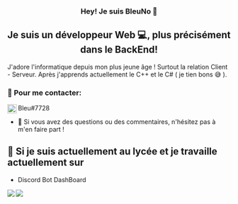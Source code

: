 <h3 align="center">
Hey! Je suis BleuNo 👋
</h3>

<h2 align="center">
Je suis un développeur Web 💻, plus précisément dans le BackEnd!
</h2> 

J'adore l'informatique depuis mon plus jeune âge ! Surtout la relation Client - Serveur. Après j'apprends actuellement le C++ et le C# ( je tien bons 😅 ).


### 🤝 Pour me contacter:

<a href="https://discord.com"><img align="left" src="https://e7.pngegg.com/pngimages/842/992/png-clipart-discord-computer-servers-teamspeak-discord-icon-video-game-smiley.png" alt="BleuNo" width="21px"/></a>
Bleu#7728
</br>
- 💬 Si vous avez des questions ou des commentaires, n'hésitez pas à m'en faire part !

## 🔭 Si je suis actuellement au lycée et je travaille actuellement sur

- Discord Bot DashBoard

<img align="left" src="https://github-readme-stats.vercel.app/api?username=Bleu-No&show_icons=true&theme=dark"/>
<img align="left" src="https://github-readme-stats.vercel.app/api/top-langs/?username=Bleu-No&layout=compact&theme=dark"/>
